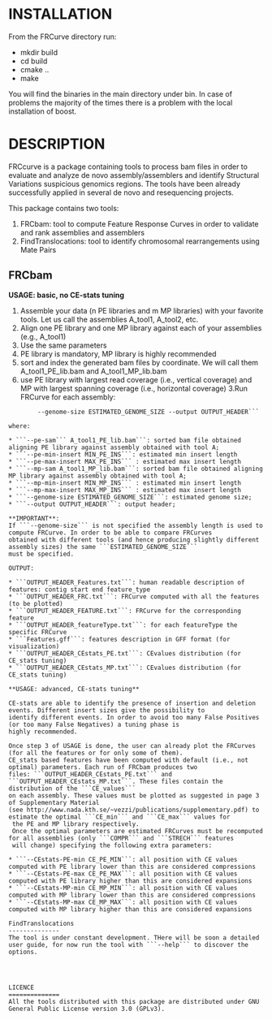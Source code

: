 INSTALLATION
==============

From the FRCurve directory run:
- mkdir build
- cd build
- cmake ..
- make

You will find the binaries in the main directory under bin. In case of problems the majority of the times there is a problem
with the local installation of boost.


DESCRIPTION
==============
 FRCcurve is a package containing tools to process bam files in order to evaluate and analyze de novo assembly/assemblers and identify Structural Variations 
 suspicious genomics regions. The tools have been already successfully applied in several de novo and resequencing projects.
 
 This package contains two tools:
 
1. FRCbam: tool to compute Feature Response Curves in order to validate and rank assemblies and assemblers
2. FindTranslocations: tool to identify  chromosomal rearrangements using Mate Pairs


FRCbam
--------------
 **USAGE: basic, no CE-stats tuning**

1. Assemble your data (n PE libraries and m MP libraries) with your favorite tools. Let us call the assemblies A_tool1, A_tool2, etc.
2. Align one PE library and one MP library against each of your assemblies (e.g., A_tool1)       
  1. Use the same parameters
  2. PE library is mandatory, MP library is highly recommended
  3. sort and index the generated bam files by coordinate. We will call them A_tool1_PE_lib.bam and A_tool1_MP_lib.bam
  4. use PE library with largest read coverage (i.e., vertical coverage) and MP with largest spanning coverage (i.e., horizontal coverage)
3.Run FRCurve for each assembly: 
```FRC --pe-sam A_tool1_PE_lib.bam --pe-min-insert MIN_PE_INS --pe-max-insert MAX_PE_INS -mp-sam A_tool1_MP_lib.bam  --mp-min-insert MIN_MP_INS --mp-max-insert MAX_MP_INS 
		--genome-size ESTIMATED_GENOME_SIZE --output OUTPUT_HEADER```

where:

* ```--pe-sam``` A_tool1_PE_lib.bam```: sorted bam file obtained aligning PE library against assembly obtained with tool A;
* ```--pe-min-insert MIN_PE_INS```: estimated min insert length
* ```--pe-max-insert MAX_PE_INS``` : estimated max insert length
* ```--mp-sam A_tool1_MP_lib.bam```: sorted bam file obtained aligning MP library against assembly obtained with tool A;
* ```--mp-min-insert MIN_MP_INS``` : estimated min insert length
* ```--mp-max-insert MAX_MP_INS``` : estimated max insert length
* ```--genome-size ESTIMATED_GENOME_SIZE```: estimated genome size;
* ```--output OUTPUT_HEADER```: output header;
	
**IMPORTANT**:
If ```--genome-size``` is not specified the assembly length is used to compute FRCurve. In order to be able to compare FRCurves
obtained with different tools (and hence producing slightly different assembly sizes) the same ```ESTIMATED_GENOME_SIZE```
must be specified.
		
OUTPUT:

* ```OUTPUT_HEADER_Features.txt```: human readable description of features: contig start end feature_type
* ```OUTPUT_HEADER_FRC.txt```: FRCurve computed with all the features (to be plotted)
* ```OUTPUT_HEADER_FEATURE.txt```: FRCurve for the corresponding feature
* ```OUTPUT_HEADER_featureType.txt```: for each featureType the specific FRCurve
* ```Features.gff```: features description in GFF format (for visualization)
* ```OUTPUT_HEADER_CEstats_PE.txt```: CEvalues distribution (for CE_stats tuning)
* ```OUTPUT_HEADER_CEstats_MP.txt```: CEvalues distribution (for CE_stats tuning)
		
**USAGE: advanced, CE-stats tuning**

CE-stats are able to identify the presence of insertion and deletion events. Different insert sizes give the possibility to
identify different events. In order to avoid too many False Positives (or too many False Negatives) a tuning phase is 
highly recommended.

Once step 3 of USAGE is done, the user can already plot the FRCurves (for all the features or for only some of them).
CE_stats based features have been computed with default (i.e., not optimal) parameters. Each run of FRCbam produces two
files: ```OUTPUT_HEADER_CEstats_PE.txt``` and ```OUTPUT_HEADER_CEstats_MP.txt```. These files contain the distribution of the ```CE_values```
on each assembly. These values must be plotted as suggested in page 3 of Supplementary Material 
(see http://www.nada.kth.se/~vezzi/publications/supplementary.pdf) to estimate the optimal ```CE_min``` and ```CE_max``` values for 
 the PE and MP library respectively.
 Once the optimal parameters are estimated FRCurves must be recomputed for all assemblies (only ```COMPR``` and ```STRECH``` features
 will change) specifying the following extra parameters:
 
* ```--CEstats-PE-min CE_PE_MIN```: all position with CE values computed with PE library lower than this are considered compressions
* ```--CEstats-PE-max CE_PE_MAX```: all position with CE values computed with PE library higher than this are considered expansions 
* ```--CEstats-MP-min CE_MP_MIN```: all position with CE values computed with MP library lower than this are considered compressions
* ```--CEstats-MP-max CE_MP_MAX```: all position with CE values computed with MP library higher than this are considered expansions
 
FindTranslocations
--------------
The tool is under constant development. THere will be soon a detailed user guide, for now run the tool with ```--help``` to discover the options.




LICENCE
==============
All the tools distributed with this package are distributed under GNU General Public License version 3.0 (GPLv3). 




